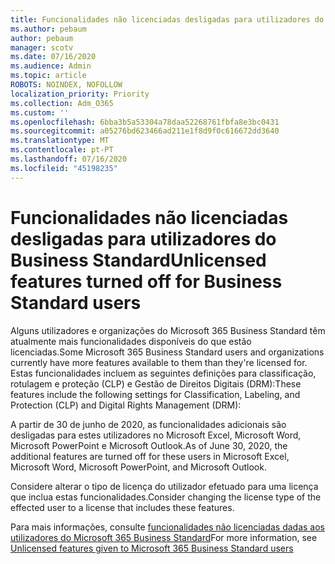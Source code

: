 ```yaml
---
title: Funcionalidades não licenciadas desligadas para utilizadores do Business Standard
ms.author: pebaum
author: pebaum
manager: scotv
ms.date: 07/16/2020
ms.audience: Admin
ms.topic: article
ROBOTS: NOINDEX, NOFOLLOW
localization_priority: Priority
ms.collection: Adm_O365
ms.custom: ''
ms.openlocfilehash: 6bba3b5a53304a78daa52268761fbfa8e3bc0431
ms.sourcegitcommit: a05276bd623466ad211e1f8d9f0c616672dd3640
ms.translationtype: MT
ms.contentlocale: pt-PT
ms.lasthandoff: 07/16/2020
ms.locfileid: "45198235"
---
```

# <a name="unlicensed-features-turned-off-for-business-standard-users"></a><span data-ttu-id="27a1a-102">Funcionalidades não licenciadas desligadas para utilizadores do Business Standard</span><span class="sxs-lookup"><span data-stu-id="27a1a-102">Unlicensed features turned off for Business Standard users</span></span>

<span data-ttu-id="27a1a-103">Alguns utilizadores e organizações do Microsoft 365 Business Standard têm atualmente mais funcionalidades disponíveis do que estão licenciadas.</span><span class="sxs-lookup"><span data-stu-id="27a1a-103">Some Microsoft 365 Business Standard users and organizations currently have more features available to them than they're licensed for.</span></span> <span data-ttu-id="27a1a-104">Estas funcionalidades incluem as seguintes definições para classificação, rotulagem e proteção (CLP) e Gestão de Direitos Digitais (DRM):</span><span class="sxs-lookup"><span data-stu-id="27a1a-104">These features include the following settings for Classification, Labeling, and Protection (CLP) and Digital Rights Management (DRM):</span></span>
    
<span data-ttu-id="27a1a-105">A partir de 30 de junho de 2020, as funcionalidades adicionais são desligadas para estes utilizadores no Microsoft Excel, Microsoft Word, Microsoft PowerPoint e Microsoft Outlook.</span><span class="sxs-lookup"><span data-stu-id="27a1a-105">As of June 30, 2020, the additional features are turned off for these users in Microsoft Excel, Microsoft Word, Microsoft PowerPoint, and Microsoft Outlook.</span></span>

<span data-ttu-id="27a1a-106">Considere alterar o tipo de licença do utilizador efetuado para uma licença que inclua estas funcionalidades.</span><span class="sxs-lookup"><span data-stu-id="27a1a-106">Consider changing the license type of the effected user to a license that includes these features.</span></span> 

<span data-ttu-id="27a1a-107">Para mais informações, consulte [funcionalidades não licenciadas dadas aos utilizadores do Microsoft 365 Business Standard](https://support.microsoft.com/help/4568654/extra-features-to-be-turned-off-for-microsoft-365-business-standard?preview)</span><span class="sxs-lookup"><span data-stu-id="27a1a-107">For more information, see [Unlicensed features given to Microsoft 365 Business Standard users](https://support.microsoft.com/help/4568654/extra-features-to-be-turned-off-for-microsoft-365-business-standard?preview)</span></span>